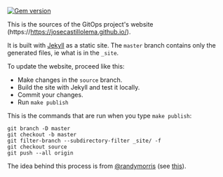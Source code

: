 [![Gem version](https://img.shields.io/gem/v/bootstrap.svg)](https://rubygems.org/gems/bootstrap)

This is the sources of the GitOps project's website (https://https://josecastillolema.github.io/).

It is built with [Jekyll](http://jekyllrb.com/) as a static site.
The `master` branch contains only the generated files, ie what is in the `_site`.

To update the website, proceed like this:

* Make changes in the `source` branch.
* Build the site with Jekyll and test it locally.
* Commit your changes.
* Run `make publish`

This is the commands that are run when you type `make publish`:

```
git branch -D master
git checkout -b master
git filter-branch --subdirectory-filter _site/ -f
git checkout source
git push --all origin
```

The idea behind this process is from [@randymorris](https://github.com/randymorris)
(see [this](https://github.com/randymorris/randymorris.github.com/blob/source/README.md)).
